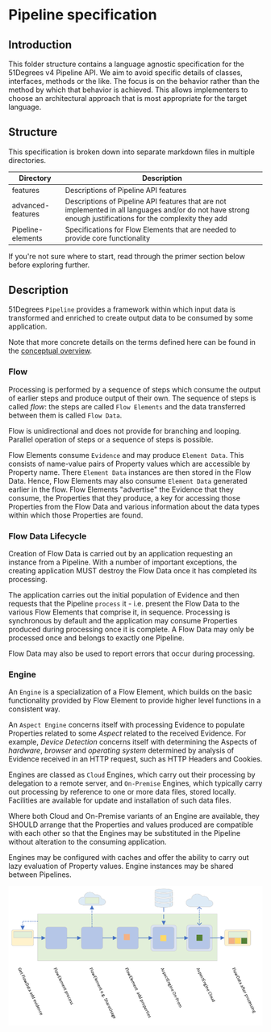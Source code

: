 # Pipeline specification

## Introduction

This folder structure contains a language agnostic specification for the 51Degrees
v4 Pipeline API.
We aim to avoid specific details of classes, interfaces, methods or the like. The
focus is on the behavior rather than the method by which that behavior is achieved.
This allows implementers to choose an architectural approach that is most appropriate
for the target language.

## Structure

This specification is broken down into separate markdown files in multiple directories.

| Directory | Description |
|---|---|
| features | Descriptions of Pipeline API features |
| advanced-features | Descriptions of Pipeline API features that are not implemented in all languages and/or do not have strong enough justifications for the complexity they add |
| Pipeline-elements | Specifications for Flow Elements that are needed to provide core functionality  |

If you're not sure where to start, read through the primer section below before
exploring further.

## Description

51Degrees `Pipeline` provides a framework within which input data is transformed
and enriched to create output data to be consumed by some application.

Note that more concrete details on the terms defined here can be found in the
[conceptual overview](conceptual-overview.md).

### Flow

Processing is performed by a sequence of steps which consume the
output of earlier steps and produce output of their own. The sequence of
steps is called *flow*: the steps are called `Flow Elements` and the data
transferred between them is called `Flow Data`.

Flow is unidirectional and does not provide for branching and looping. Parallel
operation of steps or a sequence of steps is possible.

Flow Elements consume `Evidence` and may produce `Element Data`. This consists
of name-value pairs of Property values which are accessible by Property name.
There `Element Data` instances are then stored in the Flow Data. Hence, Flow
Elements may also consume `Element Data` generated earlier in the flow.
Flow Elements "advertise" the Evidence that they consume, the Properties that
they produce, a key for accessing those Properties from the Flow Data and various
information about the data types within which those Properties are found.

### Flow Data Lifecycle

Creation of Flow Data is carried out by an application requesting an instance
from a Pipeline. With a number of important exceptions, the creating
application MUST destroy the Flow Data once it has completed its processing.

The application carries out the initial population of Evidence
and then requests that the Pipeline `process` it - i.e. present the Flow Data
to the various Flow Elements that comprise it, in sequence. Processing is
synchronous by default and the application may consume Properties produced
during processing once it is complete. A Flow Data may only be processed
once and belongs to exactly one Pipeline.

Flow Data may also be used to report errors that occur during processing.

### Engine

An `Engine` is a specialization of a Flow Element, which builds on the basic
functionality provided by Flow Element to provide higher level functions
in a consistent way.

An `Aspect Engine` concerns itself with processing Evidence to populate
Properties related to some *Aspect* related to the received Evidence. For example,
*Device Detection* concerns itself with determining the Aspects of *hardware*,
*browser* and *operating system* determined by analysis of Evidence received
in an HTTP request, such as HTTP Headers and Cookies.

Engines are classed as `Cloud` Engines, which carry out their processing
by delegation to a remote server, and `On-Premise` Engines, which typically
carry out processing by reference to one or more data files, stored locally.
Facilities are available for update and installation of such data files.

Where both Cloud and On-Premise variants of an Engine are available, they SHOULD
arrange that the Properties and values produced are compatible with each other
so that the Engines may be substituted in the Pipeline without alteration to
the consuming application.

Engines may be configured with caches and offer the ability to carry out lazy
evaluation of Property values. Engine instances may be shared between Pipelines.

![Illustration of Pipeline Flow](images/PipelineFlow.png)
